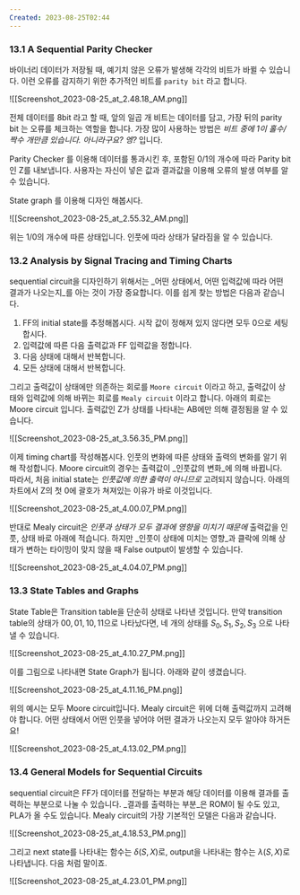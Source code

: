 ```yaml
---
Created: 2023-08-25T02:44
---
```

### 13.1 A Sequential Parity Checker

바이너리 데이터가 저장될 때, 예기치 않은 오류가 발생해 각각의 비트가 바뀔 수 있습니다. 이런 오류를 감지하기 위한 추가적인 비트를 `parity bit` 라고 합니다.

![[Screenshot_2023-08-25_at_2.48.18_AM.png]]

전체 데이터를 8bit 라고 할 때, 앞의 일곱 개 비트는 데이터를 담고, 가장 뒤의 parity bit 는 오류를 체크하는 역할을 합니다. 가장 많이 사용하는 방법은 _비트 중에 1이 홀수/짝수 개만큼 있습니다. 아니라구요? 엥?_ 입니다.

Parity Checker 를 이용해 데이터를 통과시킨 후, 포함된 0/1의 개수에 따라 Parity bit인 Z를 내보냅니다. 사용자는 자신이 넣은 값과 결과값을 이용해 오류의 발생 여부를 알 수 있습니다.

State graph 를 이용해 디자인 해봅시다.

![[Screenshot_2023-08-25_at_2.55.32_AM.png]]

위는 1/0의 개수에 따른 상태입니다. 인풋에 따라 상태가 달라짐을 알 수 있습니다.

### 13.2 Analysis by Signal Tracing and Timing Charts

sequential circuit을 디자인하기 위해서는 _어떤 상태에서, 어떤 입력값에 따라 어떤 결과가 나오는지_를 아는 것이 가장 중요합니다. 이를 쉽게 찾는 방법은 다음과 같습니다.

1. FF의 initial state를 추정해봅시다. 시작 값이 정해져 있지 않다면 모두 0으로 세팅합시다.
2. 입력값에 따른 다음 출력값과 FF 입력값을 정합니다.
3. 다음 상태에 대해서 반복합니다.
4. 모든 상태에 대해서 반복합니다.

그리고 출력값이 상태에만 의존하는 회로를 `Moore circuit` 이라고 하고, 출력값이 상태와 입력값에 의해 바뀌는 회로를 `Mealy circuit` 이라고 합니다. 아래의 회로는 Moore circuit 입니다. 출력값인 Z가 상태를 나타내는 AB에만 의해 결정됨을 알 수 있습니다.

![[Screenshot_2023-08-25_at_3.56.35_PM.png]]

이제 timing chart를 작성해봅시다. 인풋의 변화에 따른 상태와 출력의 변화를 알기 위해 작성합니다. Moore circuit의 경우는 출력값이 _인풋값의 변화_에 의해 바뀝니다. 따라서, 처음 initial state는 _인풋값에 의한 출력이 아니므로_ 고려되지 않습니다. 아래의 차트에서 Z의 첫 0에 괄호가 쳐져있는 이유가 바로 이것입니다.

![[Screenshot_2023-08-25_at_4.00.07_PM.png]]

반대로 Mealy circuit은 _인풋과 상태가 모두 결과에 영향을 미치기 때문에_ 출력값을 인풋, 상태 바로 아래에 적습니다. 하지만 _인풋이 상태에 미치는 영향_과 클락에 의해 상태가 변하는 타이밍이 맞지 않을 때 False output이 발생할 수 있습니다.

![[Screenshot_2023-08-25_at_4.04.07_PM.png]]

### 13.3 State Tables and Graphs

State Table은 Transition table을 단순히 상태로 나타낸 것입니다. 만약 transition table의 상태가 $00, 01, 10, 11$﻿으로 나타났다면, 네 개의 상태를 $S_0,S_1, S_2, S_3$﻿ 으로 나타낼 수 있습니다.

![[Screenshot_2023-08-25_at_4.10.27_PM.png]]

이를 그림으로 나타내면 State Graph가 됩니다. 아래와 같이 생겼습니다.

![[Screenshot_2023-08-25_at_4.11.16_PM.png]]

위의 예시는 모두 Moore circuit입니다. Mealy circuit은 위에 더해 출력값까지 고려해야 합니다. 어떤 상태에서 어떤 인풋을 넣어야 어떤 결과가 나오는지 모두 알아야 하거든요!

![[Screenshot_2023-08-25_at_4.13.02_PM.png]]

### 13.4 General Models for Sequential Circuits

sequential circuit은 FF가 데이터를 전달하는 부분과 해당 데이터를 이용해 결과를 출력하는 부분으로 나눌 수 있습니다. _결과를 출력하는 부분_은 ROM이 될 수도 있고, PLA가 올 수도 있습니다. Mealy circuit의 가장 기본적인 모델은 다음과 같습니다.

![[Screenshot_2023-08-25_at_4.18.53_PM.png]]

그리고 next state를 나타내는 함수는 $\delta (S,X)$﻿로, output을 나타내는 함수는 $\lambda (S,X)$﻿로 나타냅니다. 다음 처럼 말이죠.

![[Screenshot_2023-08-25_at_4.23.01_PM.png]]